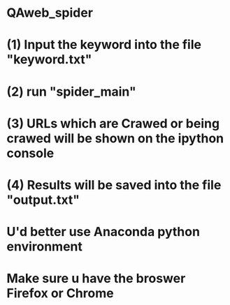 # QAweb_spider
# (1) Input the keyword into the file "keyword.txt"
# (2) run "spider_main"
# (3) URLs which are Crawed or being crawed will be shown on the ipython console
# (4) Results will be saved into the file "output.txt"
#  U'd better use Anaconda python environment
#  Make sure u have the broswer Firefox or Chrome

